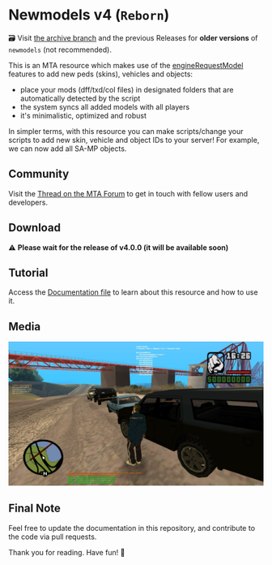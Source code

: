 # Newmodels v4 (`Reborn`)

🗃️ Visit [the archive branch](https://github.com/Fernando-A-Rocha/mta-add-models/tree/archive) and the previous Releases for **older versions** of `newmodels` (not recommended).

This is an MTA resource which makes use of the [engineRequestModel](https://wiki.multitheftauto.com/wiki/EngineRequestModel) features to add new peds (skins), vehicles and objects:

- place your mods (dff/txd/col files) in designated folders that are automatically detected by the script
- the system syncs all added models with all players
- it's minimalistic, optimized and robust

In simpler terms, with this resource you can make scripts/change your scripts to add new skin, vehicle and object IDs to your server! For example, we can now add all SA-MP objects.

## Community

Visit the [Thread on the MTA Forum](https://forum.mtasa.com/topic/133212-rel-add-new-models-library/) to get in touch with fellow users and developers.

## Download

⚠️ **Please wait for the release of v4.0.0 (it will be available soon)**
<!-- Get the [Latest Version](https://github.com/Fernando-A-Rocha/mta-add-models/releases/latest) from the Releases section. -->

## Tutorial

Access the [Documentation file](/.github/doc/DOCUMENTATION.md) to learn about this resource and how to use it.

## Media

![Screenshot 1](/.github/img/ss1.jpg)

## Final Note

Feel free to update the documentation in this repository, and contribute to the code via pull requests.

Thank you for reading. Have fun! 🎉

